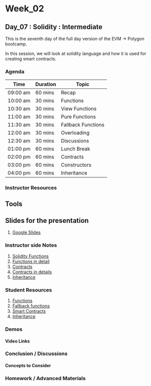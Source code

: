 # Week_02
## Day_07 : Solidity : Intermediate

This is the seventh day of the full day version of the EVM → Polygon bootcamp.

In this session, we will look at solidity language and how it is used for creating smart contracts.
### Agenda

| Time | Duration | Topic |
| --- | --- | --- |
| 09:00 am | 60 mins | Recap | 
| 10:00 am | 30 mins | Functions | 
| 10:30 am | 30 mins | View Functions | 
| 11:00 am | 30 mins | Pure Functions |
| 11:30 am | 30 mins | Fallback Functions |
| 12:00 am | 30 mins | Overloading |
| 12:30 am | 30 mins | Discussions |
| 01:00 pm | 60 mins | Lunch Break |
| 02:00 pm | 60 mins | Contracts |
| 03:00 pm | 60 mins | Constructors |
| 04:00 pm | 60 mins | Inheritance |

### Instructor Resources

## Tools


## Slides for the presentation
1. [Google Slides](https://docs.google.com/presentation/d/1lNQ-XEwnk51UCBhW-rkuxvSVifkxzzQ1BNT3KO25NmY/edit?usp=sharing)

### Instructor side Notes
1. [Solidity Functions](https://www.tutorialspoint.com/solidity/solidity_functions.htm)
2. [Functions in detail](https://www.bitdegree.org/learn/solidity-functions)
3. [Contracts](https://www.tutorialspoint.com/solidity/solidity_contracts.htm)
4. [Contracts in details](https://docs.soliditylang.org/en/v0.8.15/contracts.html)
5. [Inheritance](https://www.developer.com/languages/inheritance-solidity/)




### Student Resources

1. [Functions](https://www.geeksforgeeks.org/solidity-functions/)
2. [Fallback functions](https://www.geeksforgeeks.org/solidity-fall-back-function/?ref=lbp)
3. [Smart Contracts](https://docs.soliditylang.org/en/v0.8.15/introduction-to-smart-contracts.html#:~:text=A%20contract%20in%20the%20sense,unsigned%20integer%20of%20256%20bits)
4. [Inheritance](https://www.geeksforgeeks.org/solidity-inheritance/#:~:text=Solidity%20supports%20inheritance%20between%20smart,is%20called%20a%20derived%20contract.)



### Demos

#### Video Links




### Conclusion / Discussions


#### Concepts to Consider


### Homework / Advanced Materials





